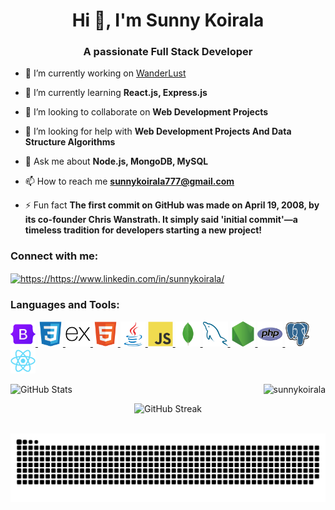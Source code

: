 <h1 align="center">Hi 👋, I'm Sunny Koirala</h1>
<h3 align="center">A passionate Full Stack Developer</h3>

- 🔭 I’m currently working on [WanderLust](https://github.com/SunnyKoirala/WanderLust.git)

- 🌱 I’m currently learning **React.js, Express.js**

- 👯 I’m looking to collaborate on **Web Development Projects**

- 🤝 I’m looking for help with **Web Development Projects And Data Structure Algorithms**

- 💬 Ask me about **Node.js, MongoDB, MySQL**

- 📫 How to reach me **sunnykoirala777@gmail.com**

- ⚡ Fun fact **The first commit on GitHub was made on April 19, 2008, by its co-founder Chris Wanstrath. It simply said 'initial commit'—a timeless tradition for developers starting a new project!**

<h3 align="left">Connect with me:</h3>
<p align="left">
<a href="https://www.linkedin.com/in/sunnykoirala/" target="blank"><img align="center" src="https://raw.githubusercontent.com/rahuldkjain/github-profile-readme-generator/master/src/images/icons/Social/linked-in-alt.svg" alt="https://https://www.linkedin.com/in/sunnykoirala/" height="30" width="40" /></a>
</p>
<h3 align="left">Languages and Tools:</h3>
<p align="left">
  <a href="https://getbootstrap.com" target="_blank" rel="noreferrer">
    <img src="https://raw.githubusercontent.com/devicons/devicon/master/icons/bootstrap/bootstrap-original.svg" alt="bootstrap" width="40" height="40"/>
  </a>
  <a href="https://www.w3schools.com/css/" target="_blank" rel="noreferrer">
    <img src="https://raw.githubusercontent.com/devicons/devicon/master/icons/css3/css3-original.svg" alt="css3" width="40" height="40"/>
  </a>
  <a href="https://expressjs.com" target="_blank" rel="noreferrer">
    <img src="https://raw.githubusercontent.com/devicons/devicon/master/icons/express/express-original.svg" alt="express" width="40" height="40"/>
  </a>
  <a href="https://www.w3.org/html/" target="_blank" rel="noreferrer">
    <img src="https://raw.githubusercontent.com/devicons/devicon/master/icons/html5/html5-original.svg" alt="html5" width="40" height="40"/>
  </a>
  <a href="https://www.java.com" target="_blank" rel="noreferrer">
    <img src="https://raw.githubusercontent.com/devicons/devicon/master/icons/java/java-original.svg" alt="java" width="40" height="40"/>
  </a>
  <a href="https://developer.mozilla.org/en-US/docs/Web/JavaScript" target="_blank" rel="noreferrer">
    <img src="https://raw.githubusercontent.com/devicons/devicon/master/icons/javascript/javascript-original.svg" alt="javascript" width="40" height="40"/>
  </a>
  <a href="https://www.mongodb.com/" target="_blank" rel="noreferrer">
    <img src="https://raw.githubusercontent.com/devicons/devicon/master/icons/mongodb/mongodb-original.svg" alt="mongodb" width="40" height="40"/>
  </a>
  <a href="https://www.mysql.com/" target="_blank" rel="noreferrer">
    <img src="https://raw.githubusercontent.com/devicons/devicon/master/icons/mysql/mysql-original.svg" alt="mysql" width="40" height="40"/>
  </a>
  <a href="https://nodejs.org" target="_blank" rel="noreferrer">
    <img src="https://raw.githubusercontent.com/devicons/devicon/master/icons/nodejs/nodejs-original.svg" alt="nodejs" width="40" height="40"/>
  </a>
  <a href="https://www.php.net" target="_blank" rel="noreferrer">
    <img src="https://raw.githubusercontent.com/devicons/devicon/master/icons/php/php-original.svg" alt="php" width="40" height="40"/>
  </a>
  <a href="https://www.postgresql.org" target="_blank" rel="noreferrer">
    <img src="https://raw.githubusercontent.com/devicons/devicon/master/icons/postgresql/postgresql-original.svg" alt="postgresql" width="40" height="40"/>
  </a>
  <a href="https://reactjs.org/" target="_blank" rel="noreferrer">
    <img src="https://raw.githubusercontent.com/devicons/devicon/master/icons/react/react-original.svg" alt="react" width="40" height="40"/>
  </a>
</p>


<p><img align="right" src="https://github-readme-stats.vercel.app/api/top-langs?username=SunnyKoirala&show_icons=true&locale=en&layout=compact" alt="sunnykoirala" /></p

<p align="center">
  <img src="https://github-readme-stats-anuraghazra1.vercel.app/api?username=sunnykoirala&show_icons=true&locale=en" alt="GitHub Stats" />
</p>

<p align="center">
  <img src="https://github-readme-streak-stats.herokuapp.com?user=sunnykoirala&theme=default" alt="GitHub Streak" />
</p>



<div>
  <br clear="both">
  <img src="https://raw.githubusercontent.com/Platane/snk/output/github-contribution-grid-snake.svg" alt="Snake animation" /
</div>
